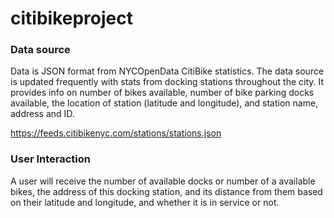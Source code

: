 # citibikeproject

### Data source

Data is JSON format from NYCOpenData CitiBike statistics. The data source is updated frequently with stats from docking stations throughout the city. It provides info on number of bikes available, number of bike parking docks available, the location of station (latitude and longitude), and station name, address and ID.

https://feeds.citibikenyc.com/stations/stations.json

### User Interaction 

A user will receive the number of available docks or number of a available bikes, the address of this docking station,  and its distance from them based on their latitude and longitude, and whether it is in service or not. 

